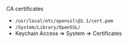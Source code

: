 CA certificates

* `/usr/local/etc/openssl\@1.1/cert.pem`
* `/System/Library/OpenSSL/`
* Keychain Access => System => Certificates

